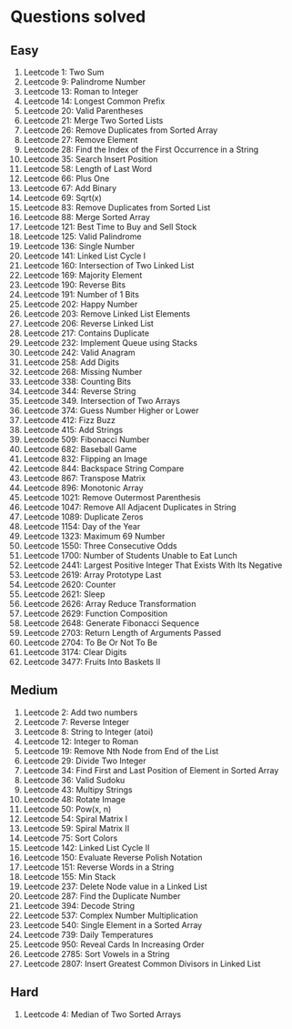 # Questions solved

## Easy
1. Leetcode 1: Two Sum
2. Leetcode 9: Palindrome Number
3. Leetcode 13: Roman to Integer
4. Leetcode 14: Longest Common Prefix
5. Leetcode 20: Valid Parentheses
6. Leetcode 21: Merge Two Sorted Lists
7. Leetcode 26: Remove Duplicates from Sorted Array
8. Leetcode 27: Remove Element
9. Leetcode 28: Find the Index of the First Occurrence in a String
10. Leetcode 35: Search Insert Position
11. Leetcode 58: Length of Last Word
12. Leetcode 66: Plus One
13. Leetcode 67: Add Binary
14. Leetcode 69: Sqrt(x)
15. Leetcode 83: Remove Duplicates from Sorted List
16. Leetcode 88: Merge Sorted Array
17. Leetcode 121: Best Time to Buy and Sell Stock
18. Leetcode 125: Valid Palindrome
19. Leetcode 136: Single Number
20. Leetcode 141: Linked List Cycle I
21. Leetcode 160: Intersection of Two Linked List
22. Leetcode 169: Majority Element
23. Leetcode 190: Reverse Bits
24. Leetcode 191: Number of 1 Bits
25. Leetcode 202: Happy Number
26. Leetcode 203: Remove Linked List Elements
27. Leetcode 206: Reverse Linked List
28. Leetcode 217: Contains Duplicate
29. Leetcode 232: Implement Queue using Stacks
30. Leetcode 242: Valid Anagram
31. Leetcode 258: Add Digits
32. Leetcode 268: Missing Number
33. Leetcode 338: Counting Bits
34. Leetcode 344: Reverse String
35. Leetcode 349. Intersection of Two Arrays
36. Leetcode 374: Guess Number Higher or Lower
37. Leetcode 412: Fizz Buzz
38. Leetcode 415: Add Strings
39. Leetcode 509: Fibonacci Number
40. Leetcode 682: Baseball Game
41. Leetcode 832: Flipping an Image
42. Leetcode 844: Backspace String Compare
43. Leetcode 867: Transpose Matrix
44. Leetcode 896: Monotonic Array
45. Leetcode 1021: Remove Outermost Parenthesis
46. Leetcode 1047: Remove All Adjacent Duplicates in String
47. Leetcode 1089: Duplicate Zeros
48. Leetcode 1154: Day of the Year
49. Leetcode 1323: Maximum 69 Number
50. Leetcode 1550: Three Consecutive Odds
51. Leetcode 1700: Number of Students Unable to Eat Lunch
52. Leetcode 2441: Largest Positive Integer That Exists With Its Negative
53. Leetcode 2619: Array Prototype Last
54. Leetcode 2620: Counter
55. Leetcode 2621: Sleep
56. Leetcode 2626: Array Reduce Transformation
57. Leetcode 2629: Function Composition
58. Leetcode 2648: Generate Fibonacci Sequence
59. Leetcode 2703: Return Length of Arguments Passed
60. Leetcode 2704: To Be Or Not To Be
61. Leetcode 3174: Clear Digits
62. Leetcode 3477: Fruits Into Baskets II

## Medium
1. Leetcode 2: Add two numbers
2. Leetcode 7: Reverse Integer
3. Leetcode 8: String to Integer (atoi)
4. Leetcode 12: Integer to Roman
5. Leetcode 19: Remove Nth Node from End of the List
6. Leetcode 29: Divide Two Integer
7. Leetcode 34: Find First and Last Position of Element in Sorted Array
8. Leetcode 36: Valid Sudoku
9. Leetcode 43: Multipy Strings
10. Leetcode 48: Rotate Image
11. Leetcode 50: Pow(x, n)
12. Leetcode 54: Spiral Matrix I
13. Leetcode 59: Spiral Matrix II
14. Leetcode 75: Sort Colors
15. Leetcode 142: Linked List Cycle II
16. Leetcode 150: Evaluate Reverse Polish Notation
17. Leetcode 151: Reverse Words in a String
18. Leetcode 155: Min Stack
19. Leetcode 237: Delete Node value in a Linked List
20. Leetcode 287: Find the Duplicate Number
21. Leetcode 394: Decode String
22. Leetcode 537: Complex Number Multiplication
23. Leetcode 540: Single Element in a Sorted Array
24. Leetcode 739: Daily Temperatures
25. Leetcode 950: Reveal Cards In Increasing Order
26. Leetcode 2785: Sort Vowels in a String
27. Leetcode 2807: Insert Greatest Common Divisors in Linked List

## Hard
1. Leetcode 4: Median of Two Sorted Arrays
